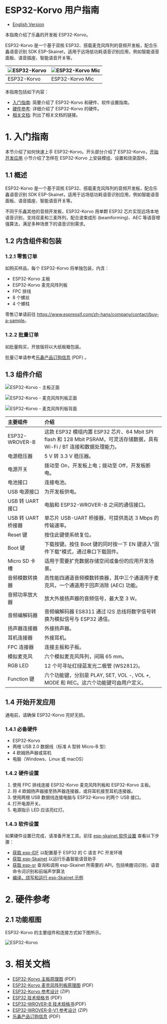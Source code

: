 # ESP32-Korvo 用户指南

* [English Version](../../../en/hw-reference/esp32/user-guide-esp32-korvo-v1.1.md)

本指南介绍了乐鑫的开发板 ESP32-Korvo。

ESP32-Korvo 是一个基于双核 ESP32、搭载麦克风阵列的音频开发板，配合乐鑫语音识别 SDK ESP-Skainet，适用于远场低功耗语音识别应用，例如智能语音面板、语音插座、智能语音开关等。

|![ESP32-Korvo](../../../_static/esp32-korvo-v1.1-isometric.png)|![ESP32-Korvo Mic](../../../_static/esp32-korvo-v1.1-isometric-mic.png)|
|:- |:- |
|ESP32-Korvo|ESP32-Korvo Mic|

本指南包括如下内容：

* [入门指南](#入门指南): 简要介绍了 ESP32-Korvo 和硬件、软件设置指南。
* [硬件参考](#硬件参考): 详细介绍了 ESP32-Korvo 的硬件。
* [相关文档](#相关文档): 列出了相关文档的链接。

# 1. 入门指南

本节介绍了如何快速上手 ESP32-Korvo。开头部分介绍了 ESP32-Korvo，[开始开发应用](#开始开发应用) 小节介绍了怎样在 ESP32-Korvo 上安装模组、设置和烧录固件。

## 1.1 概述

ESP32-Korvo 是一个基于双核 ESP32、搭载麦克风阵列的音频开发板，配合乐鑫语音识别 SDK ESP-Skainet，适用于远场低功耗语音识别应用，例如智能语音面板、语音插座、智能语音开关等。

不同于乐鑫其他的音频开发板，ESP32-Korvo 用单颗 ESP32 芯片实现远场本地语音识别，支持双麦和三麦阵列，配合波束成形 (beamforming)、AEC 等语音增强算法，满足多种场景下的语音识别需求。

## 1.2 内含组件和包装

### 1.2.1 零售订单

如购买样品，每个 ESP32-Korvo 将单独包装，内含：
* ESP32-Korvo 主板
* ESP32-Korvo 麦克风阵列板
* FPC 排线
* 8 个螺丝
* 4 个螺柱

零售订单请前往 <https://www.espressif.com/zh-hans/company/contact/buy-a-sample>。

### 1.2.2 批量订单

如批量购买，开放版将以大纸板箱包装。

批量订单请参考[乐鑫产品订购信息](https://www.espressif.com/sites/default/files/documentation/espressif_products_ordering_information_cn.pdf) (PDF) 。

## 1.3 组件介绍

![ESP32-Korvo - 主板正面](../../../_static/esp32-korvo-v1.1-annotated-photo.png)

![ESP32-Korvo - 麦克风阵列板正面](../../../_static/esp32-korvo-v1.1-annotated-photo-mic-front.png)

![ESP32-Korvo - 麦克风阵列板背面](../../../_static/esp32-korvo-v1.1-annotated-photo-mic-back.png)

|主要组件|介绍|
|:- |:- |
|ESP32-WROVER-B|这款 ESP32 模组内置 ESP32 芯片、64 Mbit SPI flash 和 128 Mbit PSRAM，可灵活存储数据，具有 Wi-Fi / BT 连接和数据处理能力。|
|电源稳压器|5 V 转 3.3 V 稳压器。|
|电源开关|拨动至 On，开发板上电；拨动至 Off，开发板断电。|
|电池接口|连接电池。|
|USB 电源接口|为开发板供电。|
|USB 转 UART 接口|电脑和 ESP32-WROVER-B 之间的通信接口。|
|USB 转 UART 桥接器|单芯片 USB-UART 桥接器，可提供高达 3 Mbps 的传输速率。|
|Reset 键|按住此键使系统复位。|
|Boot 键 |下载按键。按住 Boot 键的同时按一下 EN 键进入"固件下载"模式，通过串口下载固件。|
|Micro SD 卡槽| 适用于需要扩充数据存储空间或备份的应用开发场景。|
|音频模数转换器| 高性能四通道音频模数转换器，其中三个通道用于麦克风，一个通道用于回声消除 (AEC) 功能。|
|音频功率放大器|放大外接扬声器的音频信号，最大至 3 W。|
|音频编解码器|音频编解码器 ES8311 通过 I2S 总线将数字信号转换为模拟信号与 ESP32 通信。|
|扬声器连接器|外接扬声器。|
|耳机连接器| 外接耳机。|
|FPC 连接器|连接主板和子板。|
|模拟麦克风|六个模拟麦克风阵列，间隔 65 mm。|
|RGB LED|12 个可寻址红绿蓝发光二极管 (WS2812)。|
|Function 键 |六个功能键，分别是 PLAY, SET, VOL -, VOL +, MODE 和 REC。这六个功能键可由用户定义。|

## 1.4 开始开发应用

通电前，请确保 ESP32-Korvo 完好无损。

### 1.4.1 必备硬件

* ESP32-Korvo
* 两根 USB 2.0 数据线（标准 A 型转 Micro-B 型）
* 4 欧姆扬声器或耳机
* 电脑（Windows、Linux 或 macOS）

### 1.4.2 硬件设置

1. 使用 FPC 排线连接 ESP32-Korvo 麦克风阵列板和 ESP32-Korvo 主板。
2. 将 4 欧姆扬声器接至扬声器连接器，或将耳机接至耳机连接器。
3. 使用两根 USB 数据线连接电脑与 ESP32-Korvo 的两个 USB 接口。
4. 打开电源开关。
5. 电源指示 LED 应该亮红灯。

### 1.4.3 软件设置

如果硬件设置已完成，请准备开发工具。前往 [esp-skainet 软件设置](https://gitlab.espressif.cn:6688/speech-recognition-internal/esp-skainet/-/blob/feature/rename_corvo_as_korvo/README_cn.md#%E8%BD%AF%E4%BB%B6%E5%87%86%E5%A4%87) 查看以下步骤：

* [获取 esp-IDF](https://gitlab.espressif.cn:6688/speech-recognition-internal/esp-skainet/-/blob/feature/rename_corvo_as_korvo/README_cn.md#esp-idf) 以配置基于 ESP32 的 C 语言 PC 开发环境
* [获取 esp-Skainet](https://gitlab.espressif.cn:6688/speech-recognition-internal/esp-skainet/-/tree/feature/rename_corvo_as_korvo/#esp-skainet) 以运行乐鑫智能语音助手
* [获取 esp-sr](https://gitlab.espressif.cn:6688/speech-recognition-internal/esp-skainet/-/blob/feature/rename_corvo_as_korvo/README_cn.md#esp-sr) 查询和调用 esp-Skainet 所需要的 API，包括唤醒词识别、语音命令词识别和前端声学算法
* [编译、烧写和运行 esp-Skainet 示例](https://gitlab.espressif.cn:6688/speech-recognition-internal/esp-skainet/-/blob/feature/rename_corvo_as_korvo/README_cn.md#%E7%A4%BA%E4%BE%8B) 

# 2. 硬件参考

## 2.1 功能框图

ESP32-Korvo 的主要组件和连接方式如下图所示。

![ESP32-Korvo](../../../_static/esp32-korvo-v1.1-block-diagram.png)

# 3. 相关文档

* [ESP32-Korvo 主板原理图](https://dl.espressif.com/dl/schematics/ESP32-KORVO_V1.1_schematics.pdf) (PDF)
* [ESP32-Korvo 麦克风阵列板原理图](https://dl.espressif.com/dl/schematics/ESP32-KORVO-MIC_V1.1_schematics.pdf) (PDF)
* [ESP32-Korvo 参考设计]() (ZIP)
* [ESP32 技术规格书](https://www.espressif.com/sites/default/files/documentation/esp32_datasheet_cn.pdf) (PDF)
* [ESP32-WROVER-B 技术规格书](https://www.espressif.com/sites/default/files/documentation/esp32-wrover-b_datasheet_cn.pdf)(PDF)
* [ESP32-WROVER-B-V1 参考设计](https://www.espressif.com/sites/default/files/documentation/ESP32-WROVER-B_Reference_Design_V1-r1.0_0.zip) (ZIP)
* [乐鑫产品订购信息](https://www.espressif.com/sites/default/files/documentation/espressif_products_ordering_information_cn.pdf)  (PDF)
